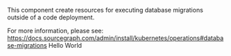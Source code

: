 This component create resources for executing database migrations outside of a code deployment.

For more information, please see: https://docs.sourcegraph.com/admin/install/kubernetes/operations#database-migrations
Hello World
